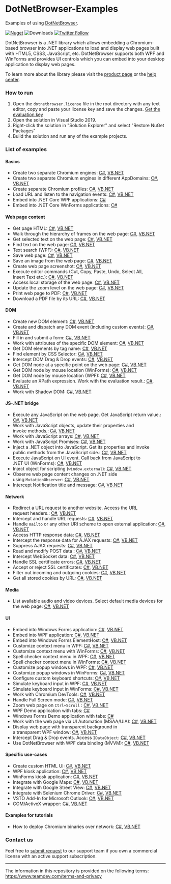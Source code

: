 # DotNetBrowser-Examples
Examples of using [DotNetBrowser](https://www.teamdev.com/dotnetbrowser).

[![Nuget](https://img.shields.io/nuget/v/DotNetBrowser?color=%238f479b&style=for-the-badge)](https://www.nuget.org/packages/DotNetBrowser/) ![Downloads](https://img.shields.io/nuget/dt/DotNetBrowser?color=%238f479b&style=for-the-badge) [![Twitter Follow](https://img.shields.io/twitter/follow/DotNetBrowser?color=%238f479b&style=for-the-badge)](https://twitter.com/intent/follow?screen_name=DotNetBrowser)

DotNetBrowser is a .NET library which allows embedding a Chromium-based browser into .NET applications to load and display web pages built with HTML5, CSS3, JavaScript, etc. DotNetBrowser supports both WPF and WinForms and provides UI controls which you can embed into your desktop application to display web pages. 

To learn more about the library please visit the [product page](https://www.teamdev.com/dotnetbrowser) or the [help center](https://dotnetbrowser-support.teamdev.com/).

### How to run
1. Open the `dotnetbrowser.license` file in the root directory with any text editor, copy and paste your license key and save the changes. [Get the evaluation key](https://www.teamdev.com/dotnetbrowser#evaluate)
2. Open the solution in Visual Studio 2019.
3. Right-click the solution in "Solution Explorer" and select "Restore NuGet Packages"
4. Build the solution and run any of the example projects.

### List of examples

#### Basics

* Create two separate Chromium engines: [C#](csharp/SeparateEngines/Program.cs), [VB.NET](vbnet/SeparateEngines/Program.vb)
* Create two separate Chromium engines in different AppDomains: [C#](csharp/SeparateEngines.AppDomains/Program.cs), [VB.NET](vbnet/SeparateEngines.AppDomains/Program.vb)
* Create separate Chromium profiles: [C#](csharp/Profiles.WinForms), [VB.NET](vbnet/Profiles.WinForms)
* Load URL and listen to the navigation events: [C#](csharp/LoadEvents/Program.cs), [VB.NET](vbnet/LoadEvents/Program.vb)
* Embed into .NET Core WPF applications: [C#](csharp/NETCore30.Wpf)
* Embed into .NET Core WinForms applications: [C#](csharp/NETCore30.WinForms)

#### Web page content

* Get page HTML: [C#](csharp/GetHtml/Program.cs), [VB.NET](vbnet/GetHtml/Program.vb)
* Walk through the hierarchy of frames on the web page: [C#](csharp/GetFrames/Program.cs), [VB.NET](vbnet/GetFrames/Program.vb)
* Get selected text on the web page: [C#](csharp/GetSelectedText/Program.cs), [VB.NET](vbnet/GetSelectedText/Program.vb)
* Find text on the web page: [C#](csharp/FindText/Program.cs), [VB.NET](vbnet/FindText/Program.vb)
* Text search (WPF): [C#](csharp/FindText.Wpf), [VB.NET](vbnet/FindText.Wpf)
* Save web page: [C#](csharp/SaveWebPage.Wpf), [VB.NET](vbnet/SaveWebPage.Wpf)
* Save an image from the web page: [C#](csharp/SaveImageFromPage/Program.cs), [VB.NET](vbnet/SaveImageFromPage/Program.vb)
* Create web page screenshot: [C#](csharp/HtmlToImage/Program.cs), [VB.NET](vbnet/HtmlToImage/Program.vb)
* Execute editor commands (Cut, Copy, Paste, Undo, Select All,<br/> Insert Text etc.): [C#](csharp/ExecuteCommand/Program.cs), [VB.NET](vbnet/ExecuteCommand/Program.vb)
* Access local storage of the web page: [C#](csharp/WebStorage), [VB.NET](vbnet/WebStorage/Program.vb)
* Update the zoom level on the web page: [C#](csharp/Zoom/Program.cs), [VB.NET](vbnet/Zoom/Program.vb)
* Print web page to PDF: [C#](csharp/Printing.WebPageToPdf/Program.cs), [VB.NET](vbnet/Printing.WebPageToPdf/Program.vb)
* Download a PDF file by its URL: [C#](csharp/DownloadPdf/Program.cs), [VB.NET](vbnet/DownloadPdf/Program.vb)

#### DOM 

* Create new DOM element: [C#](csharp/DomCreateElement/Program.cs), [VB.NET](vbnet/DomCreateElement/Program.vb)
* Create and dispatch any DOM event (including custom events): [C#](csharp/DomCreateEvent/Program.cs), [VB.NET](vbnet/DomCreateEvent/Program.vb)
* Fill in and submit a form: [C#](csharp/DomForm/Program.cs), [VB.NET](vbnet/DomForm/Program.vb)
* Work with attributes of the specific DOM element: [C#](csharp/DomGetAttributes/Program.cs), [VB.NET](vbnet/DomGetAttributes/Program.vb)
* Get DOM elements by tag name: [C#](csharp/DomGetElements/Program.cs), [VB.NET](vbnet/DomGetElements/Program.vb)
* Find element by CSS Selector: [C#](csharp/DomQuerySelector/Program.cs), [VB.NET](vbnet/DomQuerySelector/Program.vb)
* Intercept DOM Drag & Drop events: [C#](csharp/Dom.DragAndDrop.WinForms), [VB.NET](vbnet/Dom.DragAndDrop.WinForms)
* Get DOM node at a specific point on the web page: [C#](csharp/Inspect/Program.cs), [VB.NET](vbnet/Inspect/Program.vb)
* Get DOM node by mouse location (WinForms): [C#](csharp/Inspect.WinForms), [VB.NET](vbnet/Inspect.WinForms)
* Get DOM node by mouse location (WPF): [C#](csharp/Inspect.Wpf), [VB.NET](vbnet/Inspect.Wpf)
* Evaluate an XPath expression. Work with the evaluation result.: [C#](csharp/XPath/Program.cs), [VB.NET](vbnet/XPath/Program.vb)
* Work with Shadow DOM: [C#](csharp/ShadowDom/Program.cs), [VB.NET](vbnet/ShadowDom/Program.vb)

#### JS-.NET bridge

* Execute any JavaScript on the web page. Get JavaScript return value.: [C#](csharp/JavaScript/Program.cs), [VB.NET](vbnet/JavaScript/Program.vb)
* Work with JavaScript objects, update their properties and <br/>invoke methods.: [C#](csharp/JavaScriptObjects/Program.cs), [VB.NET](vbnet/JavaScriptObjects/Program.vb)
* Work with JavaScript arrays: [C#](csharp/JavaScriptBridge.Arrays/Program.cs), [VB.NET](vbnet/JavaScriptBridge.Arrays/Program.vb)
* Work with JavaScript Promises: [C#](csharp/JavaScriptBridge.Promises/Program.cs), [VB.NET](vbnet/JavaScriptBridge.Promises/Program.vb)
* Inject a .NET object into JavaScript. Get its properties and invoke <br/>public methods from the JavaScript side.: [C#](csharp/JavaScriptBridge/Program.cs), [VB.NET](vbnet/JavaScriptBridge/Program.vb)
* Execute JavaScript on UI event. Call back from JavaScript to <br/>.NET UI (WinForms): [C#](csharp/JavaScriptBridge.WinForms), [VB.NET](vbnet/JavaScriptBridge.WinForms)
* Inject object for scripting (`window.external`): [C#](csharp/InjectObjectForScripting/Program.cs), [VB.NET](vbnet/InjectObjectForScripting/Program.vb)
* Observe web page content changes on .NET side <br/>using `MutationObserver`: [C#](csharp/ObservePageChanges.WinForms), [VB.NET](vbnet/ObservePageChanges.WinForms)
* Intercept Notification title and message: [C#](csharp/Notifications.InterceptData/Program.cs), [VB.NET](vbnet/Notifications.InterceptData/Program.vb)

#### Network

* Redirect a URL request to another website. Access the URL <br/>request headers.: [C#](csharp/NetworkHandlers/Program.cs), [VB.NET](vbnet/NetworkHandlers/Program.vb)
* Intercept and handle URL requests: [C#](csharp/CustomRequestHandling/Program.cs), [VB.NET](vbnet/CustomRequestHandling/Program.vb)
* Handle `mailto` or any other URI scheme to open external application: [C#](csharp/MailToHandling.WinForms), [VB.NET](vbnet/MailToHandling.WinForms)
* Access HTTP response data: [C#](csharp/AccessingHttpResponseData/Program.cs), [VB.NET](vbnet/AccessingHttpResponseData/Program.vb)
* Intercept the response data for AJAX requests: [C#](csharp/AjaxResponseIntercept/Program.cs), [VB.NET](vbnet/AjaxResponseIntercept/Program.vb) 
* Suppress AJAX requests: [C#](csharp/AjaxCallsFilter/Program.cs), [VB.NET](vbnet/AjaxCallsFilter/Program.vb) 
* Read and modify POST data : [C#](csharp/PostData/Program.cs), [VB.NET](vbnet/PostData/Program.vb)
* Intercept WebSocket data: [C#](csharp/WebSockets.InterceptData/Program.cs), [VB.NET](vbnet/WebSockets.InterceptData/Program.vb)
* Handle SSL certificate errors: [C#](csharp/CertificateError/Program.cs), [VB.NET](vbnet/CertificateError/Program.vb) 
* Accept or reject SSL certificates: [C#](csharp/CertificateVerifier/Program.cs), [VB.NET](vbnet/CertificateVerifier/Program.vb) 
* Filter out incoming and outgoing cookies: [C#](csharp/CookieFilter/Program.cs), [VB.NET](vbnet/CookieFilter/Program.vb) 
* Get all stored cookies by URL: [C#](csharp/Cookies/Program.cs), [VB.NET](vbnet/Cookies/Program.vb) 

#### Media

* List available audio and video devices. Select default media devices for <br/>the web page: [C#](csharp/DefaultMediaStreamDevice/Program.cs), [VB.NET](vbnet/DefaultMediaStreamDevice/Program.vb)

#### UI
* Embed into Windows Forms application: [C#](csharp/Embedding.WinForms), [VB.NET](vbnet/Embedding.WinForms) 
* Embed into WPF application: [C#](csharp/Embedding.Wpf), [VB.NET](vbnet/Embedding.Wpf) 
* Embed into Windows Forms ElementHost: [C#](csharp/ElementHostEmbedding.WinForms), [VB.NET](vbnet/ElementHostEmbedding.WinForms) 
* Customize context menu in WPF: [C#](csharp/ContextMenu.Wpf), [VB.NET](vbnet/ContextMenu.Wpf) 
* Customize context menu with WinForms: [C#](csharp/ContextMenu.WinForms), [VB.NET](vbnet/ContextMenu.WinForms) 
* Spell checker context menu in WPF: [C#](csharp/ContextMenu.SpellCheck.Wpf), [VB.NET](vbnet/ContextMenu.SpellCheck.Wpf) 
* Spell checker context menu in WinForms: [C#](csharp/ContextMenu.SpellCheck.WinForms), [VB.NET](vbnet/ContextMenu.SpellCheck.WinForms)
* Customize popup windows in WPF: [C#](csharp/Popups.Wpf), [VB.NET](vbnet/Popups.Wpf) 
* Customize popup windows in WinForms: [C#](csharp/Popups.WinForms), [VB.NET](vbnet/Popups.WinForms) 
* Configure custom keyboard shortcuts: [C#](csharp/CustomShortcuts.WinForms), [VB.NET](vbnet/CustomShortcuts.WinForms) 
* Simulate keyboard input in WPF: [C#](csharp/KeyboardEventSimulation.Wpf), [VB.NET](vbnet/KeyboardEventSimulation.Wpf)
* Simulate keyboard input in WinForms: [C#](csharp/KeyboardEventSimulation.WinForms), [VB.NET](vbnet/KeyboardEventSimulation.WinForms)
* Work with Chromium DevTools: [C#](csharp/DevTools.WinForms), [VB.NET](vbnet/DevTools.WinForms)
* Handle Full Screen mode: [C#](csharp/FullScreen.WinForms), [VB.NET](vbnet/FullScreen.WinForms)
* Zoom web page on `Ctrl+Scroll` : [C#](csharp/Zoom.Wpf), [VB.NET](vbnet/Zoom.Wpf)
* WPF Demo application with tabs: [C#](csharp/Demo.Wpf)
* Windows Forms Demo application with tabs: [C#](csharp/Demo.WinForms)
* Work with the web page via UI Automation (MSAA/UIA): [C#](csharp/UiAutomation.Wpf), [VB.NET](vbnet/UiAutomation.Wpf)
* Display web page with transparent background in <br/>a transparent WPF window: [C#](csharp/TransparentWebPage.Wpf), [VB.NET](vbnet/TransparentWebPage.Wpf)
* Intercept Drag & Drop events. Access `IDataObject`: [C#](csharp/DragAndDrop.Wpf), [VB.NET](vbnet/DragAndDrop.Wpf)
* Use DotNetBrowser with WPF data binding (MVVM): [C#](csharp/Mvvm.Wpf), [VB.NET](vbnet/Mvvm.Wpf)

#### Specific use-cases

* Create custom HTML UI: [C#](csharp/CreateHtmlUi.Wpf), [VB.NET](vbnet/CreateHtmlUi.Wpf)
* WPF kiosk application: [C#](csharp/Kiosk.Wpf), [VB.NET](vbnet/Kiosk.Wpf)
* WinForms kiosk application: [C#](csharp/Kiosk.WinForms), [VB.NET](vbnet/Kiosk.WinForms)
* Integrate with Google Maps: [C#](csharp/GoogleMaps.WinForms), [VB.NET](vbnet/GoogleMaps.WinForms)
* Integrate with Google Street View: [C#](csharp/GoogleStreetView.WinForms), [VB.NET](vbnet/GoogleStreetView.WinForms)
* Integrate with Selenium Chrome Driver: [C#](csharp/SeleniumChromeDriver), [VB.NET](vbnet/SeleniumChromeDriver)
* VSTO Add-In for Microsoft Outlook: [C#](csharp/MyOutlookAddIn), [VB.NET](vbnet/MyOutlookAddIn)
* COM/ActiveX wrapper: [C#](csharp/ComWrapper.WinForms), [VB.NET](vbnet/ComWrapper.WinForms)

#### Examples for tutorials
* Нow to deploy Chromium binaries over network: [C#](csharp/ChromiumBinariesResolver.Wpf), [VB.NET](vbnet/ChromiumBinariesResolver.Wpf)

### Contact us
Feel free to [submit request](https://dotnetbrowser.support.teamdev.com/support/tickets/new) to our support team if you own a commercial license with an active support subscription.

---

The information in this repository is provided on the following terms: https://www.teamdev.com/terms-and-privacy

